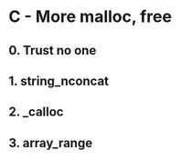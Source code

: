 # C - More malloc, free

## 0. Trust no one

## 1. string_nconcat

## 2. _calloc

## 3. array_range

